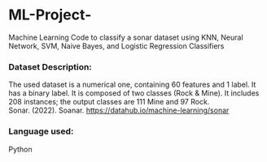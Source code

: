 # ML-Project-
Machine Learning Code to classify a sonar dataset using KNN, Neural Network, SVM, Naive Bayes, and Logistic Regression Classifiers 

### Dataset Description: 
The used dataset is a numerical one, containing 60 features and 1 label. It has a binary label. It is composed of two classes (Rock & Mine). It includes 208 instances; the output classes are 111 Mine and 97 Rock.  
Sonar. (2022). Soanar. https://datahub.io/machine-learning/sonar

### Language used:
Python
